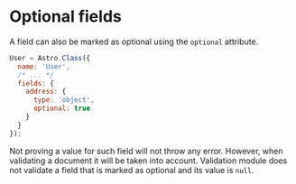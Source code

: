 # Optional fields

A field can also be marked as optional using the `optional` attribute.

```js
User = Astro.Class({
  name: 'User',
  /* ... */
  fields: {
    address: {
      type: 'object',
      optional: true
    }
  }
});
```

Not proving a value for such field will not throw any error. However, when validating a document it will be taken into account. Validation module does not validate a field that is marked as optional and its value is `null`.